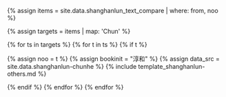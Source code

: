 

<!--원문인용 시작. 상위에서 from, noo 지정 필요-->

{% assign items = site.data.shanghanlun_text_compare | where: from, noo %}

{% assign targets = items | map: 'Chun' %}

{% for ts in targets %}
{% for t in ts %}
{% if t %}

{% assign noo = t %}
{% assign bookinit = "淳和" %}
{% assign data_src = site.data.shanghanlun-chunhe %}
{% include template_shanghanlun-others.md %}

{% endif %}
{% endfor %}
{% endfor %}




<!--원문인용 끝-->
